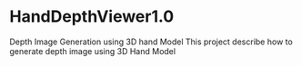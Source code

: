 # HandDepthViewer1.0
Depth Image Generation using 3D hand Model
This project describe how to generate depth image using 3D Hand Model
